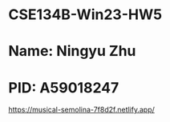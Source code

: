 # CSE134B-Win23-HW5

# Name: Ningyu Zhu

# PID: A59018247

https://musical-semolina-7f8d2f.netlify.app/
